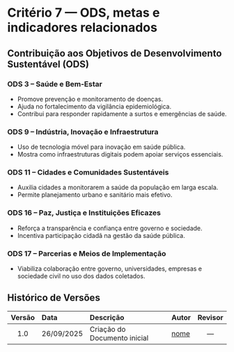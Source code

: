 # Critério 7 — ODS, metas e indicadores relacionados

## Contribuição aos Objetivos de Desenvolvimento Sustentável (ODS)

### ODS 3 – Saúde e Bem-Estar
- Promove prevenção e monitoramento de doenças.  
- Ajuda no fortalecimento da vigilância epidemiológica.  
- Contribui para responder rapidamente a surtos e emergências de saúde.  

### ODS 9 – Indústria, Inovação e Infraestrutura
- Uso de tecnologia móvel para inovação em saúde pública.  
- Mostra como infraestruturas digitais podem apoiar serviços essenciais.  

### ODS 11 – Cidades e Comunidades Sustentáveis
- Auxilia cidades a monitorarem a saúde da população em larga escala.  
- Permite planejamento urbano e sanitário mais efetivo.  

### ODS 16 – Paz, Justiça e Instituições Eficazes
- Reforça a transparência e confiança entre governo e sociedade.  
- Incentiva participação cidadã na gestão da saúde pública.  

### ODS 17 – Parcerias e Meios de Implementação
- Viabiliza colaboração entre governo, universidades, empresas e sociedade civil no uso dos dados coletados.


## Histórico de Versões

| Versão | Data       | Descrição                         | Autor                                | Revisor |
|:------:|:----------|:----------------------------------|:-------------------------------------|:-------:|
| 1.0    | 26/09/2025 | Criação do Documento inicial      | [nome](https://github.com/github)    |   —     |
